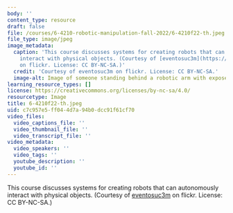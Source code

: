 ```yaml
---
body: ''
content_type: resource
draft: false
file: /courses/6-4210-robotic-manipulation-fall-2022/6-4210f22-th.jpeg
file_type: image/jpeg
image_metadata:
  caption: 'This course discusses systems for creating robots that can autonomously
    interact with physical objects. (Courtesy of [eventosuc3m](https://flickr.com/photos/eventosuc3m/16203099807/)
    on flickr. License: CC BY-NC-SA.)'
  credit: 'Courtesy of eventosuc3m on flickr. License: CC BY-NC-SA.'
  image-alt: Image of someone standing behind a robotic arm with exposed wires.
learning_resource_types: []
license: https://creativecommons.org/licenses/by-nc-sa/4.0/
resourcetype: Image
title: 6-4210f22-th.jpeg
uid: c7c957e5-ff04-4d7a-94b0-dcc91f61cf70
video_files:
  video_captions_file: ''
  video_thumbnail_file: ''
  video_transcript_file: ''
video_metadata:
  video_speakers: ''
  video_tags: ''
  youtube_description: ''
  youtube_id: ''
---
```

This course discusses systems for creating robots that can autonomously interact with physical objects. (Courtesy of [eventosuc3m](https://flickr.com/photos/eventosuc3m/16203099807/) on flickr. License: CC BY-NC-SA.)